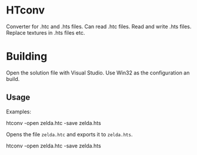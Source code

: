 # HTconv

Converter for .htc and .hts files.
Can read .htc files.
Read and write .hts files.
Replace textures in .hts files etc.

# Building

Open the solution file with Visual Studio.
Use Win32 as the configuration an build.

## Usage

Examples:

htconv -open zelda.htc -save zelda.hts

Opens the file `zelda.htc` and exports it to `zelda.hts`.

htconv -open zelda.htc -save zelda.hts